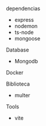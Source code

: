 dependencias

 - express
 - nodemon
 - ts-node
 - mongoose

Database

- Mongodb

Docker

Biblioteca

- multer

Tools

- vite
